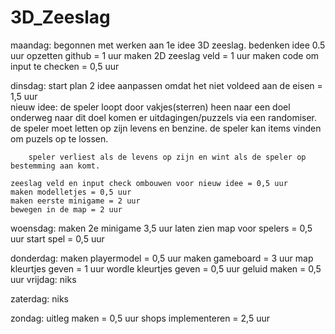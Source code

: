 # 3D_Zeeslag
maandag: begonnen met werken aan 1e idee 3D zeeslag.
    bedenken idee 0.5 uur
    opzetten github = 1 uur
    maken 2D zeeslag veld = 1 uur 
    maken code om input te checken = 0,5 uur

dinsdag: start plan 2
    idee aanpassen omdat het niet voldeed aan de eisen = 1,5 uur\
    nieuw idee:
        de speler loopt door vakjes(sterren) heen naar een doel
        onderweg naar dit doel komen er uitdagingen/puzzels via een randomiser.
        de speler moet letten op zijn levens en benzine.
        de speler kan items vinden om puzels op te lossen.

        speler verliest als de levens op zijn en wint als de speler op bestemming aan komt.

    zeeslag veld en input check ombouwen voor nieuw idee = 0,5 uur
    maken modelletjes = 0,5 uur
    maken eerste minigame = 2 uur
    bewegen in de map = 2 uur
    

woensdag: 
    maken 2e minigame 3,5 uur 
    laten zien map voor spelers = 0,5 uur
    start spel = 0,5 uur

donderdag:
    maken playermodel = 0,5 uur
    maken gameboard = 3 uur
    map kleurtjes geven = 1 uur
    wordle kleurtjes geven = 0,5 uur
    geluid maken = 0,5 uur
vrijdag:
    niks

zaterdag:
    niks

zondag:
    uitleg maken = 0,5 uur
    shops implementeren = 2,5 uur
